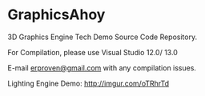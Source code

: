 # GraphicsAhoy

3D Graphics Engine Tech Demo Source Code Repository.

For Compilation, please use Visual Studio 12.0/ 13.0

E-mail erproven@gmail.com with any compilation issues.

Lighting Engine Demo:
http://imgur.com/oTRhrTd


